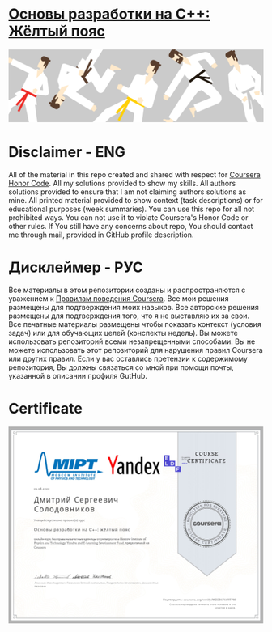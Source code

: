 # [Основы разработки на C++: Жёлтый пояс](https://www.coursera.org/learn/c-plus-plus-yellow)
![image](./assets/001.jpg)

# Disclaimer - ENG
All of the material in this repo created and shared 
with respect for [Coursera Honor Code](https://learner.coursera.help/hc/en-us/articles/209818863-Coursera-Honor-Code).
All my solutions provided to show my skills. All authors
solutions provided to ensure that I am not claiming authors
solutions as mine. All printed material provided to show context 
(task descriptions) or for educational purposes (week summaries). 
You can use this repo for all not prohibited ways. 
You can not use it to violate Coursera's Honor Code or 
other rules. If You still have any concerns about repo, 
You should contact me through mail, provided 
in GitHub profile description.

# Дисклеймер - РУС
Все материалы в этом репозитории созданы и распространяются 
с уважением к [Правилам поведения Coursera](https://learner.coursera.help/hc/en-us/articles/209818863-Coursera-Honor-Code).
Все мои решения размещены для подтверждения моих навыков. 
Все авторские решения размещены для подтверждения того, 
что я не выставляю их за свои. Все печатные материалы 
размещены чтобы показать контекст (условия задач) или 
для обучающих целей (конспекты недель). 
Вы можете использовать репозиторий всеми незапрещенными 
способами. Вы не можете использовать этот репозиторий 
для нарушения правил Coursera или других правил. 
Если у вас оставлись претензии к содержимому репозитория, 
Вы должны связаться со мной при помощи почты,
указанной в описании профиля GutHub.

# Certificate
![image](./assets/293.jpg)
